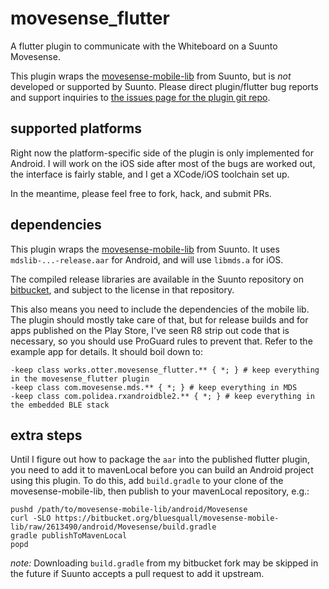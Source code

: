 # movesense_flutter

A flutter plugin to communicate with the Whiteboard on a Suunto Movesense.

This plugin wraps the [movesense-mobile-lib][lib] from Suunto, but is *not*
developed or supported by Suunto. Please direct plugin/flutter bug reports
and support inquiries to [the issues page for the plugin git repo][issues].

## supported platforms

Right now the platform-specific side of the plugin is only implemented for
Android. I will work on the iOS side after most of the bugs are worked out,
the interface is fairly stable, and I get a XCode/iOS toolchain set up.

In the meantime, please feel free to fork, hack, and submit PRs.

## dependencies

This plugin wraps the [movesense-mobile-lib][lib] from Suunto. It uses
`mdslib-...-release.aar` for Android, and will use `libmds.a` for iOS.

The compiled release libraries are available in the Suunto repository on
[bitbucket][lib], and subject to the license in that repository.

This also means you need to include the dependencies of the mobile lib. The
plugin should mostly take care of that, but for release builds and for apps
published on the Play Store, I've seen R8 strip out code that is necessary,
so you should use ProGuard rules to prevent that. Refer to the example app
for details. It should boil down to:

```
-keep class works.otter.movesense_flutter.** { *; } # keep everything in the movesense_flutter plugin
-keep class com.movesense.mds.** { *; } # keep everything in MDS
-keep class com.polidea.rxandroidble2.** { *; } # keep everything in the embedded BLE stack
```

## extra steps

Until I figure out how to package the `aar` into the published flutter
plugin, you need to add it to mavenLocal before you can build an Android
project using this plugin. To do this, add `build.gradle` to your clone of
the movesense-mobile-lib, then publish to your mavenLocal repository, e.g.:

```shell
pushd /path/to/movesense-mobile-lib/android/Movesense
curl -SLO https://bitbucket.org/bluesquall/movesense-mobile-lib/raw/2613490/android/Movesense/build.gradle
gradle publishToMavenLocal
popd
```

*note:* Downloading `build.gradle` from my bitbucket fork may be skipped in
the future if Suunto accepts a pull request to add it upstream.

[issues]: https://gitlab.com/bluesquall/movesense_flutter/-/issues
[lib]: https://bitbucket.org/suunto/movesense-mobile-lib
